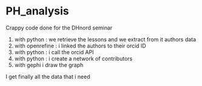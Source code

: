 # PH_analysis

Crappy code done for the DHnord seminar
1. with python :  we retrieve the lessons and we extract from it authors data
2. with openrefine : i linked the authors to their orcid ID
3. with python : i call the orcid API
4. with python : i create a network of contributors
5. with gephi i draw the graph

I get finally all the data that i need

